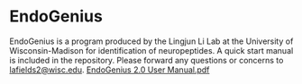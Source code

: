 # EndoGenius

EndoGenius is a program produced by the Lingjun Li Lab at the University of Wisconsin-Madison for identification of neuropeptides. A quick start manual is included in the repository. Please forward any questions or concerns to lafields2@wisc.edu.
[EndoGenius 2.0 User Manual.pdf](https://github.com/user-attachments/files/15973578/EndoGenius.2.0.User.Manual.pdf)
